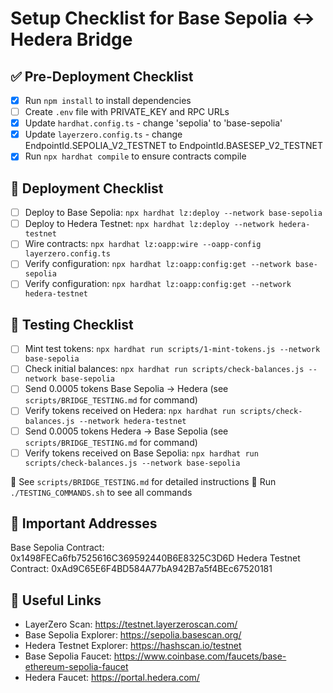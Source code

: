 # Setup Checklist for Base Sepolia <-> Hedera Bridge

## ✅ Pre-Deployment Checklist

- [x] Run `npm install` to install dependencies
- [ ] Create `.env` file with PRIVATE_KEY and RPC URLs
- [x] Update `hardhat.config.ts` - change 'sepolia' to 'base-sepolia'
- [x] Update `layerzero.config.ts` - change EndpointId.SEPOLIA_V2_TESTNET to EndpointId.BASESEP_V2_TESTNET
- [x] Run `npx hardhat compile` to ensure contracts compile

## 🚀 Deployment Checklist

- [ ] Deploy to Base Sepolia: `npx hardhat lz:deploy --network base-sepolia`
- [ ] Deploy to Hedera Testnet: `npx hardhat lz:deploy --network hedera-testnet`
- [ ] Wire contracts: `npx hardhat lz:oapp:wire --oapp-config layerzero.config.ts`
- [ ] Verify configuration: `npx hardhat lz:oapp:config:get --network base-sepolia`
- [ ] Verify configuration: `npx hardhat lz:oapp:config:get --network hedera-testnet`

## 🧪 Testing Checklist

- [ ] Mint test tokens: `npx hardhat run scripts/1-mint-tokens.js --network base-sepolia`
- [ ] Check initial balances: `npx hardhat run scripts/check-balances.js --network base-sepolia`
- [ ] Send 0.0005 tokens Base Sepolia -> Hedera (see `scripts/BRIDGE_TESTING.md` for command)
- [ ] Verify tokens received on Hedera: `npx hardhat run scripts/check-balances.js --network hedera-testnet`
- [ ] Send 0.0005 tokens Hedera -> Base Sepolia (see `scripts/BRIDGE_TESTING.md` for command)
- [ ] Verify tokens received on Base Sepolia: `npx hardhat run scripts/check-balances.js --network base-sepolia`

📖 See `scripts/BRIDGE_TESTING.md` for detailed instructions
🚀 Run `./TESTING_COMMANDS.sh` to see all commands

## 📝 Important Addresses

Base Sepolia Contract: 0x1498FECa6fb7525616C369592440B6E8325C3D6D
Hedera Testnet Contract: 0xAd9C65E6F4BD584A77bA942B7a5f4BEc67520181

## 🔗 Useful Links

- LayerZero Scan: https://testnet.layerzeroscan.com/
- Base Sepolia Explorer: https://sepolia.basescan.org/
- Hedera Testnet Explorer: https://hashscan.io/testnet
- Base Sepolia Faucet: https://www.coinbase.com/faucets/base-ethereum-sepolia-faucet
- Hedera Faucet: https://portal.hedera.com/
